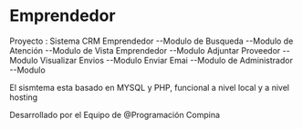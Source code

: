 # Emprendedor
Proyecto : Sistema CRM Emprendedor
--Modulo de Busqueda
--Modulo de Atención
--Modulo de Vista Emprendedor
--Modulo Adjuntar Proveedor
--Modulo Visualizar Envios
--Modulo Enviar Emai
--Modulo de Administrador
--Modulo 


El sismtema esta basado en MYSQL y PHP, funcional a nivel local y a nivel hosting

Desarrollado por el Equipo de @Programación Compina
